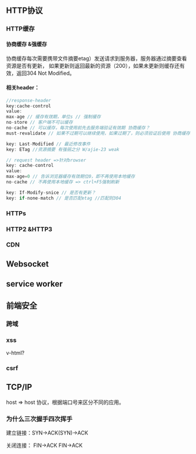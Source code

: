 

## HTTP协议

### HTTP缓存

#### 协商缓存 &强缓存

协商缓存每次需要携带文件摘要etag）发送请求到服务器，服务器通过摘要查看资源是否有更新， 如果更新则返回最新的资源（200），如果未更新则缓存还有效，返回304 Not Modified。

#### 相关header：

```js
//response-header
key:cache-control
value:
max-age // 缓存有效期，单位s // 强制缓存
no-store // 客户端不可以缓存
no-cache // 可以缓存，每次使用前先去服务端验证有效期 协商缓存？
must-revalidate // 如果不过期可以继续使用，如果过期了，则必须验证后使用 协商缓存？

key: Last-Modified // 最近修改事件
key: ETag //资源摘要 有强弱之分 W/ajie-23 weak

// request header =>针对browser
key: cache-control
value:
max-age=0 // 告诉浏览器缓存有效期位0，即不再使用本地缓存
no-cache // 不再使用本地缓存 => ctrl+F5强制刷新

key: If-Modify-snice // 是否有更新？
key: if-none-match // 是否匹配etag //匹配则304
```

### HTTPs

### HTTP2 &HTTP3

### CDN

## Websocket

## service worker

## 前端安全

### 跨域

### xss

v-html?

### csrf

## TCP/IP

host => host 协议，根据端口号来区分不同的应用。

### 为什么三次握手四次挥手

建立链接：SYN->ACK(SYN)->ACK

关闭连接： FIN->ACK FIN->ACK

























